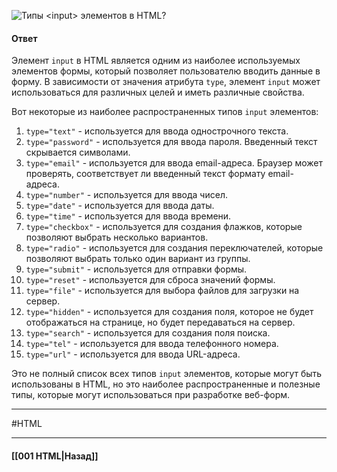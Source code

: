 ![Типы `<input>` элементов в HTML?](https://youtu.be/CjdCxxqObaM?t=87)

#### Ответ

Элемент `input` в HTML является одним из наиболее используемых элементов формы, который позволяет пользователю вводить данные в форму. В зависимости от значения атрибута `type`, элемент `input` может использоваться для различных целей и иметь различные свойства.

Вот некоторые из наиболее распространенных типов `input` элементов:

1. `type="text"` - используется для ввода однострочного текста.
2. `type="password"` - используется для ввода пароля. Введенный текст скрывается символами.
3. `type="email"` - используется для ввода email-адреса. Браузер может проверять, соответствует ли введенный текст формату email-адреса.
4. `type="number"` - используется для ввода чисел.
5. `type="date"` - используется для ввода даты.
6. `type="time"` - используется для ввода времени.
7. `type="checkbox"` - используется для создания флажков, которые позволяют выбрать несколько вариантов.
8. `type="radio"` - используется для создания переключателей, которые позволяют выбрать только один вариант из группы.
9. `type="submit"` - используется для отправки формы.
10. `type="reset"` - используется для сброса значений формы.
11. `type="file"` - используется для выбора файлов для загрузки на сервер.
12. `type="hidden"` - используется для создания поля, которое не будет отображаться на странице, но будет передаваться на сервер.
13. `type="search"` - используется для создания поля поиска.
14. `type="tel"` - используется для ввода телефонного номера.
15. `type="url"` - используется для ввода URL-адреса.

Это не полный список всех типов `input` элементов, которые могут быть использованы в HTML, но это наиболее распространенные и полезные типы, которые могут использоваться при разработке веб-форм.


___
#HTML

___

#### [[001 HTML|Назад]]